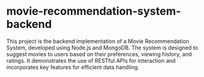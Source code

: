 # movie-recommendation-system-backend
This project is the backend implementation of a Movie Recommendation System, developed using Node.js and MongoDB. The system is designed to suggest movies to users based on their preferences, viewing history, and ratings. It demonstrates the use of RESTful APIs for interaction and incorporates key features for efficient data handling.
